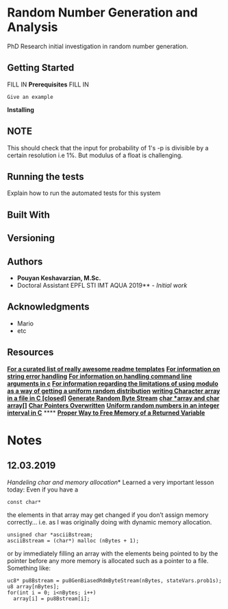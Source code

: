 # Random Number Generation and Analysis

PhD Research initial investigation in random number generation.

## Getting Started

FILL IN
**Prerequisites**
FILL IN

    Give an example

**Installing**

## NOTE

This should check that the input for probability of 1's -p is divisible by a certain resolution i.e 1%. But modulus of a float is challenging.

## Running the tests

Explain how to run the automated tests for this system

## Built With
## Versioning
## Authors
- **Pouyan Keshavarzian, M.Sc.**
- Doctoral Assistant EPFL STI IMT AQUA 2019** - *Initial work*
## Acknowledgments
- Mario
- etc
## Resources

[**For a curated list of really awesome readme templates**](https://github.com/matiassingers/awesome-readme)
[**For information on string error handling**](https://www.tutorialspoint.com/cprogramming/c_error_handling.htm)
[](https://www.tutorialspoint.com/cprogramming/c_error_handling.htm)[**For information on handling command line arguments in c**](https://www.geeksforgeeks.org/command-line-arguments-in-c-cpp/)
[**For information regarding the limitations of using modulo as a way of getting a uniform random distribution**](https://www.geeksforgeeks.org/command-line-arguments-in-c-cpp/)
[**writing Character array in a file in C [closed]**](https://stackoverflow.com/questions/14576429/writing-character-array-in-a-file-in-c)
[**Generate Random Byte Stream**](https://stackoverflow.com/questions/15621764/generate-a-random-byte-stream)
[**char *array and char array[]**](https://stackoverflow.com/questions/20347170/char-array-and-char-array)
[**Char Pointers Overwritten**](https://stackoverflow.com/questions/14655851/char-pointers-overwritten)
[**Uniform random numbers in an integer interval in C**](https://codereview.stackexchange.com/questions/159604/uniform-random-numbers-in-an-integer-interval-in-c) ****
[**Proper Way to Free Memory of a Returned Variable**](https://stackoverflow.com/questions/29655051/proper-way-to-free-memory-of-a-returned-variable)


# Notes
## 12.03.2019

**Handeling char* and memory allocation**
Learned a very important lesson today: Even if you have a

    const char*

the elements in that array may get changed if you don’t assign memory correctly…
i.e. as I was originally doing with dynamic memory allocation.

    unsigned char *asciiBstream;
    asciiBstream = (char*) malloc (nBytes + 1);

or by immediately filling an array with the elements being pointed to by the pointer before any more memory is allocated such as a pointer to a file. Something like:

    uc8* pu8Bstream = pu8GenBiasedRdmByteStream(nBytes, stateVars.prob1s);
    u8 array[nBytes];
    for(int i = 0; i<nBytes; i++)
      array[i] = pu8Bstream[i];

